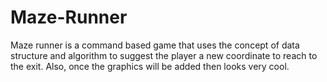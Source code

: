 # Maze-Runner
Maze runner is a command based game that uses the concept of data structure and algorithm to suggest the player a new coordinate to reach to the exit. Also, once the graphics will be added then looks very cool.
